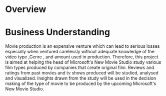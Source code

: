 # Overview


# Business Understanding

Movie production is an expensive venture which can lead to serious losses especially when ventured carelessly without adequate knowledge of the video type ,Genre , and amount used in production.
Therefore, this project is aimed at helping the head of Microsoft's New Movie Studio study various film types produced by companies that create original film.
Reviews and ratings from past movies and tv shows produced will be studied, analysed and visualized. Insights drawn from the study will be used in the decision making of the type of movie to be produced by the upcoming Microsoft's New Movie Studio.


## 

